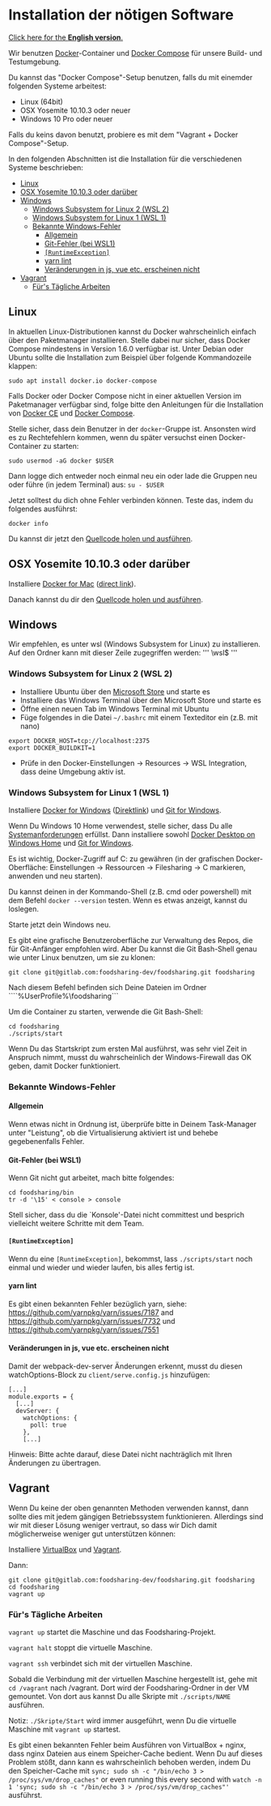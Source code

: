 # Installation der nötigen Software

[Click here for the **English version**.](./tools-installation)

Wir benutzen [Docker](https://www.docker.com/)-Container und [Docker Compose](https://docs.docker.com/compose/) für unsere Build- und Testumgebung.

Du kannst das "Docker Compose"-Setup benutzen, falls du mit einemder folgenden Systeme arbeitest:

- Linux (64bit)
- OSX Yosemite 10.10.3 oder neuer
- Windows 10 Pro oder neuer

Falls du keins davon benutzt, probiere es mit dem "Vagrant + Docker Compose"-Setup.

In den folgenden Abschnitten ist die Installation für die verschiedenen Systeme beschrieben:

- [Linux](#linux)
- [OSX Yosemite 10.10.3 oder darüber](#osx-yosemite-10103-oder-darüber)
- [Windows](#windows)
  - [Windows Subsystem for Linux 2 (WSL 2)](#windows-subsystem-for-linux-2-wsl-2)
  - [Windows Subsystem for Linux 1 (WSL 1)](#windows-subsystem-for-linux-1-wsl-1)
  - [Bekannte Windows-Fehler](#bekannte-windows-fehler)
    - [Allgemein](#allgemein)
    - [Git-Fehler (bei WSL1)](#git-fehler-bei-wsl1)
    - [```[RuntimeException]```](#runtimeexception)
    - [yarn lint](#yarn-lint)
    - [Veränderungen in js, vue etc. erscheinen nicht](#veränderungen-in-js-vue-etc-erscheinen-nicht)
- [Vagrant](#vagrant)
  - [Für's Tägliche Arbeiten](#fürs-tägliche-arbeiten)

## Linux

In aktuellen Linux-Distributionen kannst du Docker wahrscheinlich einfach über den Paketmanager installieren. Stelle dabei nur sicher, dass Docker Compose mindestens in Version 1.6.0 verfügbar ist. Unter Debian oder Ubuntu sollte die Installation zum Beispiel über folgende Kommandozeile klappen:
```
sudo apt install docker.io docker-compose
```

Falls Docker oder Docker Compose nicht in einer aktuellen Version im Paketmanager verfügbar sind, folge bitte den Anleitungen für die Installation von 
[Docker CE](https://docs.docker.com/engine/installation/) und 
[Docker Compose](https://docs.docker.com/compose/install/).

Stelle sicher, dass dein Benutzer in der `docker`-Gruppe ist. Ansonsten wird es zu Rechtefehlern kommen, wenn du später versuchst einen Docker-Container zu starten:
```
sudo usermod -aG docker $USER
```
Dann logge dich entweder noch einmal neu ein oder lade die Gruppen neu oder führe (in jedem Terminal) aus: `su - $USER`

Jetzt solltest du dich ohne Fehler verbinden können. Teste das, indem du folgendes ausführst:
```
docker info
```

Du kannst dir jetzt den [Quellcode holen und ausführen](./running-the-code).

## OSX Yosemite 10.10.3 oder darüber

Installiere [Docker for Mac](https://docs.docker.com/docker-for-mac/install/) ([direct link](https://download.docker.com/mac/stable/Docker.dmg)).

Danach kannst du dir den [Quellcode holen und ausführen](./running-the-code).

## Windows 

Wir empfehlen, es unter wsl (Windows Subsystem for Linux) zu installieren. Auf den Ordner kann mit dieser Zeile zugegriffen werden:
'''
\\wsl$
'''

### Windows Subsystem for Linux 2 (WSL 2)

* Installiere Ubuntu über den [Microsoft Store](https://www.microsoft.com/de-de/store/apps/windows) und starte es
* Installiere das Windows Terminal über den Microsoft Store und starte es
* Öffne einen neuen Tab im Windows Terminal mit Ubuntu
* Füge folgendes in die Datei `~/.bashrc` mit einem Texteditor ein (z.B. mit nano)
```
export DOCKER_HOST=tcp://localhost:2375
export DOCKER_BUILDKIT=1
```
* Prüfe in den Docker-Einstellungen -> Resources -> WSL Integration, dass deine Umgebung aktiv ist.

### Windows Subsystem for Linux 1 (WSL 1)

Installiere [Docker for Windows](https://docs.docker.com/docker-for-windows/install/) ([Direktlink](https://download.docker.com/win/stable/Docker%20Desktop%20Installer.exe)) und
[Git for Windows](https://git-scm.com/download/win).

Wenn Du Windows 10 Home verwendest, stelle sicher, dass Du alle [Systemanforderungen](https://docs.docker.com/docker-for-windows/install-windows-home/#system-requirements) erfüllst.  Dann installiere sowohl [Docker Desktop on Windows Home](https://docs.docker.com/docker-for-windows/install-windows-home/) und [Git for Windows](https://git-scm.com/download/win). 

Es ist wichtig, Docker-Zugriff auf C: zu gewähren (in der grafischen Docker-Oberfläche: Einstellungen -> Ressourcen -> Filesharing -> C markieren, anwenden und neu starten).

Du kannst deinen in der Kommando-Shell (z.B. cmd oder powershell) mit dem Befehl ```docker --version``` testen. Wenn es etwas anzeigt, kannst du loslegen.

Starte jetzt dein Windows neu.

Es gibt eine grafische Benutzeroberfläche zur Verwaltung des Repos, die für Git-Anfänger empfohlen wird. Aber Du kannst die Git Bash-Shell genau wie unter Linux benutzen, um sie zu klonen:

```
git clone git@gitlab.com:foodsharing-dev/foodsharing.git foodsharing
```

Nach diesem Befehl befinden sich Deine Dateien im Ordner ````%UserProfile%\foodsharing```

Um die Container zu starten, verwende die Git Bash-Shell:
```
cd foodsharing
./scripts/start
```

Wenn Du das Startskript zum ersten Mal ausführst, was sehr viel Zeit in Anspruch nimmt, musst du wahrscheinlich der Windows-Firewall das OK geben, damit Docker funktioniert. 

### Bekannte Windows-Fehler

#### Allgemein

Wenn etwas nicht in Ordnung ist, überprüfe bitte in Deinem Task-Manager unter "Leistung", ob die Virtualisierung aktiviert ist und behebe gegebenenfalls Fehler.

#### Git-Fehler (bei WSL1)
 
 Wenn Git nicht gut arbeitet, mach bitte folgendes:
 ```
 cd foodsharing/bin
 tr -d '\15' < console > console
``` 
Stell sicher, dass du die `Konsole'-Datei nicht committest und besprich vielleicht weitere Schritte mit dem Team. 
 
#### ```[RuntimeException]```

Wenn du eine ```[RuntimeException]```, bekommst, lass ```./scripts/start``` noch einmal und wieder und wieder laufen, bis alles fertig ist.

#### yarn lint

Es gibt einen bekannten Fehler bezüglich yarn, siehe: https://github.com/yarnpkg/yarn/issues/7187 and https://github.com/yarnpkg/yarn/issues/7732 und https://github.com/yarnpkg/yarn/issues/7551

#### Veränderungen in js, vue etc. erscheinen nicht

Damit der webpack-dev-server Änderungen erkennt, musst du diesen watchOptions-Block zu ```client/serve.config.js``` hinzufügen:
```
[...]
module.exports = {
  [...]
  devServer: {
    watchOptions: {
      poll: true
    },
    [...]
```

Hinweis: Bitte achte darauf, diese Datei nicht nachträglich mit Ihren Änderungen zu übertragen.

## Vagrant

Wenn Du keine der oben genannten Methoden verwenden kannst, dann sollte dies mit jedem gängigen Betriebssystem funktionieren. Allerdings sind wir mit dieser Lösung weniger vertraut, so dass wir Dich damit möglicherweise weniger gut unterstützen können:

Installiere
[VirtualBox](https://www.virtualbox.org/wiki/Downloads) und
[Vagrant](https://www.vagrantup.com/downloads.html).

Dann:

```
git clone git@gitlab.com:foodsharing-dev/foodsharing.git foodsharing
cd foodsharing
vagrant up
```

### Für's Tägliche Arbeiten
`vagrant up` startet die Maschine und das Foodsharing-Projekt.

`vagrant halt` stoppt die virtuelle Maschine.

`vagrant ssh` verbindet sich mit der virtuellen Maschine.

Sobald die Verbindung mit der virtuellen Maschine hergestellt ist, gehe mit `cd /vagrant` nach /vagrant.
Dort wird der Foodsharing-Ordner in der VM gemountet.
Von dort aus kannst Du alle Skripte mit `./scripts/NAME` ausführen.

Notiz:
`./Skripte/Start` wird immer ausgeführt, wenn Du die virtuelle Maschine mit `vagrant up` startest.

Es gibt einen bekannten Fehler beim Ausführen von VirtualBox + nginx, dass nginx Dateien aus einem Speicher-Cache bedient. Wenn Du auf dieses Problem stößt, dann kann es wahrscheinlich behoben werden, indem Du den Speicher-Cache mit
``sync; sudo sh -c "/bin/echo 3 > /proc/sys/vm/drop_caches"`` or even running this every second with ``watch -n 1 'sync; sudo sh -c "/bin/echo 3 > /proc/sys/vm/drop_caches"'`` ausführst.
